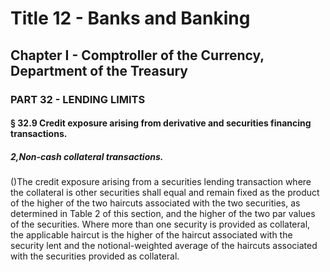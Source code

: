 
# Title 12 - Banks and Banking
## Chapter I - Comptroller of the Currency, Department of the Treasury
### PART 32 - LENDING LIMITS
#### § 32.9 Credit exposure arising from derivative and securities financing transactions.
##### 2,Non-cash collateral transactions.

()The credit exposure arising from a securities lending transaction where the collateral is other securities shall equal and remain fixed as the product of the higher of the two haircuts associated with the two securities, as determined in Table 2 of this section, and the higher of the two par values of the securities. Where more than one security is provided as collateral, the applicable haircut is the higher of the haircut associated with the security lent and the notional-weighted average of the haircuts associated with the securities provided as collateral.
